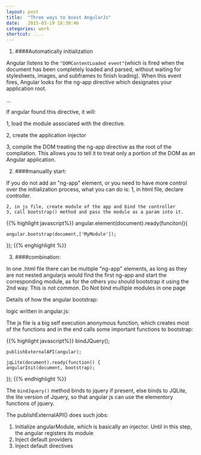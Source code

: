 ```yaml
---
layout: post
title:  "Three ways to boost AngularJs"
date:   2015-03-19 18:30:46
categories: work
shortcut: ....
---
```


1. ####Automatically initialization

Angular listens to the `"DOMContentLoaded event"`(which is fired when the document has been completely loaded and parsed, without waiting for stylesheets, images, and subframes to finish loading). When this event fires, Angular looks for the ng-app directive which designates your application root.
 <html ng-app='MyModule'>
 	...
 </html>

 If angular found this directive, it will:

 1,	load the module associated with the directive.

 2,	create the application injector

 3,	compile the DOM treating the ng-app directive as the root of the compilation. This allows you to tell it to treat only a portion of the DOM as an Angular application.



2. ####manuallly start:

 If you do not add an "ng-app" element, or you need to have more control over the initialization process, what you can do is:
 	1, in html file, declare controller.

 	2, in js file, create module of the app and bind the controller 
 	3, call bootstrap() method and pass the module as a param into it.

{{% highlight javascript%}}
	angular.element(document).ready(funciton(){
	
	angular.bootstrap(document,['MyModule']);

});
{{% enghighlight %}}

3. ####combination:

In one .html file there can be multiple "ng-app" elements, as long as they are not nested angularjs would find the first ng-app and start the corresponding module, as for the others you should bootstrap it using the 2nd way.
This is not common. Do Not bind multiple modules in one page

Details of how the angular bootstrap:

 logic written in angular.js: 

 The js file is a big self execution anonymous function, which creates most of the functions and in the end calls some important functions to bootstrap:

{{% highlight javascript%}}
 	bindJQuery();

 	publishExternalAPI(angular);

  	jqLite(document).ready(function() {
    angularInit(document, bootstrap);
  });
{{% endhighlight %}}

The `bindJquery()` method binds to jquery if present, else binds to JQLite, the lite version of Jquery, so that angular js can use the elementory functions of jquery.

The publishExternalAPI() does such jobs:

1. Initialize angularModule, which is basically an injector. Until in this step, the angular registers its module
2. Inject default providers
3. Inject default directives

